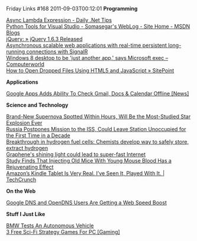 Friday Links #168
2011-09-03T00:12:01
**Programming**

[Async Lambda Expression - Daily .Net Tips](http://dailydotnettips.com/2011/08/26/async-lambda-expression/)   
[Python Tools for Visual Studio - Somasegar's WebLog - Site Home - MSDN Blogs](http://blogs.msdn.com/b/somasegar/archive/2011/08/29/python-tools-for-visual-studio.aspx)   
[jQuery: » jQuery 1.6.3 Released](http://blog.jquery.com/2011/09/01/jquery-1-6-3-released/?utm_source=javascriptweekly&utm_medium=email)   
[Asynchronous scalable web applications with real-time persistent long-running connections with SignalR](http://feedproxy.google.com/~r/ScottHanselman/~3/LAMDcMD5Yfw/AsynchronousScalableWebApplicationsWithRealtimePersistentLongrunningConnectionsWithSignalR.aspx)   
[Windows 8 desktop to be 'just another app,' says Microsoft exec – Computerworld](http://www.computerworld.com/s/article/9219680/Windows_8_desktop_to_be_just_another_app_says_Microsoft_exec)   
[How to Open Dropped Files Using HTML5 and JavaScript » SitePoint](http://www.sitepoint.com/html5-javascript-open-dropped-files/)

**Applications**

[Google Apps Adds Ability To Check Gmail, Docs & Calendar Offline [News]](http://feedproxy.google.com/~r/Makeuseof/~3/qyo-St5oGlI/)

**Science and Technology**

[Brand-New Supernova Spotted Within Hours, Will Be the Most-Studied Star Explosion Ever](http://www.popsci.com/science/article/2011-08/brand-new-supernova-big-dipper-will-be-most-studied-star-explosion-ever)   
[Russia Postpones Mission to the ISS, Could Leave Station Unoccupied for the First Time in a Decade](http://www.popsci.com/technology/article/2011-08/russia-postpones-next-mission-iss-could-leave-it-unmanned)   
[Breakthrough in hydrogen fuel cells: Chemists develop way to safely store, extract hydrogen](http://www.sciencedaily.com/releases/2011/08/110830151234.htm)   
[Graphene's shining light could lead to super-fast Internet](http://www.sciencedaily.com/releases/2011/08/110830144505.htm)   
[Study Finds That Injecting Old Mice With Young Mouse Blood Has a Rejuvenating Effect](http://www.popsci.com/science/article/2011-09/study-finds-injecting-old-mice-young-mouse-blood-has-rejuvenation-effect)   
[Amazon’s Kindle Tablet Is Very Real. I’ve Seen It, Played With It. | TechCrunch](http://techcrunch.com/2011/09/02/amazon-kindle-tablet/)

**On the Web**

[Google DNS and OpenDNS Users Are Getting a Web Speed Boost](http://lifehacker.com/5835775/google-dns-and-opendns-users-are-getting-a-web-speed-boost)

**Stuff I Just Like**

[BMW Tests An Autonomous Vehicle](http://www.wired.com/autopia/2011/08/bmw-tests-an-autonomous-vehicle/)   
[3 Free Sci-Fi Strategy Games For PC [Gaming]](http://feedproxy.google.com/~r/Makeuseof/~3/U20DIGzjmqs/)
